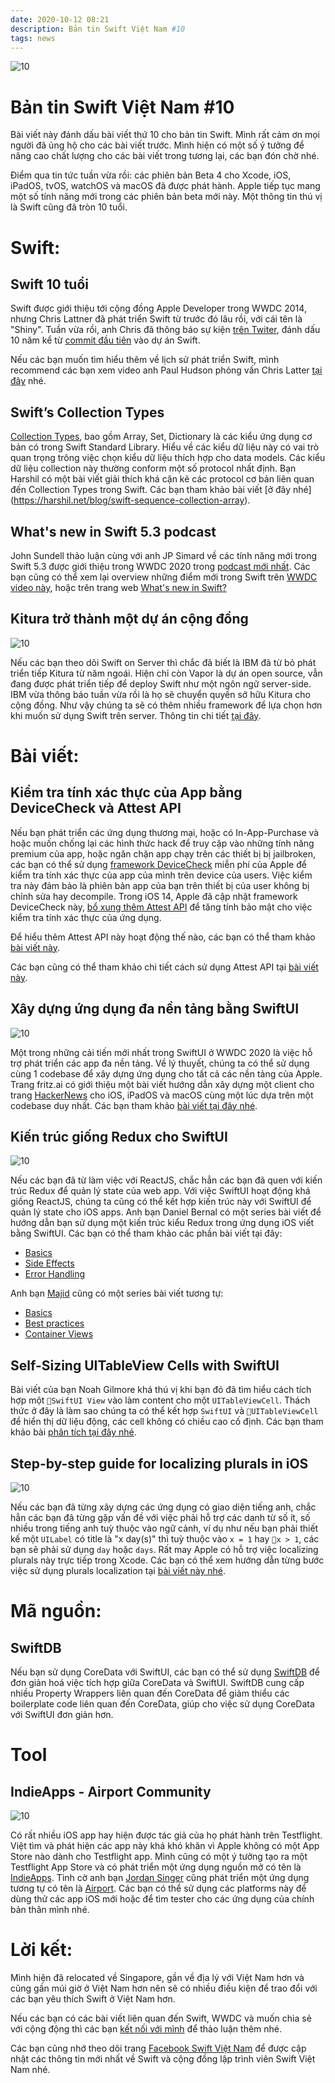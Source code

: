 ```yaml
---
date: 2020-10-12 08:21
description: Bản tin Swift Việt Nam #10
tags: news
---
```


![10](https://raw.githubusercontent.com/SwiftVietnam/SwiftVietnam/master/Output/Images/swiftvietnam/10/swiftvietnam_10.png)

# Bản tin Swift Việt Nam #10

Bài viết này đánh dấu bài viết thứ 10 cho bản tin Swift. Mình rất cảm ơn mọi người đã ủng hộ cho các bài viết trước. Mình hiện có một số ý tưởng để nâng cao chất lượng cho các bài viết trong tương lại, các bạn đón chờ nhé.

Điểm qua tin tức tuần vừa rồi: các phiên bản Beta 4 cho Xcode, iOS, iPadOS, tvOS, watchOS và macOS đã được phát hành. Apple tiếp tục mang một số tính năng mới trong các phiên bản beta mới này. Một thông tin thú vị là Swift cũng đã tròn 10 tuổi. 

# Swift:

## Swift 10 tuổi

Swift được giới thiệu tới cộng đồng Apple Developer trong WWDC 2014, nhưng Chris Lattner đã phát triển Swift từ trước đó lâu rồi, với cái tên là "Shiny". Tuần vừa rồi, anh Chris đã thông báo sự kiện [trên Twiter](https://twitter.com/clattner_llvm/status/1284156940747042817), đánh dấu 10 năm kể từ [commit đầu tiên](https://github.com/apple/swift/commit/18844bc65229786b96b89a9fc7739c0fc897905e) vào dự án Swift.

Nếu các bạn muốn tìm hiểu thêm về lịch sử phát triển Swift, mình recommend các bạn xem video anh Paul Hudson phỏng vấn Chris Latter [tại đây](https://www.youtube.com/watch?v=OAaQhW4ifu0) nhé.

## Swiftʼs Collection Types

[Collection Types](https://docs.swift.org/swift-book/LanguageGuide/CollectionTypes.html), bao gồm Array, Set, Dictionary là các kiểu ứng dụng cơ bản có trong Swift Standard Library. Hiểu về các kiểu dữ liệu này có vai trò quan trọng trông việc chọn kiểu dữ liệu thích hợp cho data models. Các kiểu dữ liệu collection này thường conform một số protocol nhất định. Bạn Harshil có một bài viết giải thích khá cặn kẽ các protocol cơ bản liên quan đến Collection Types trong Swift. Các bạn tham khảo bài viết [ở đây nhé]
(https://harshil.net/blog/swift-sequence-collection-array).

## What's new in Swift 5.3 podcast

John Sundell thảo luận cùng với anh JP Simard về các tính năng mới trong Swift 5.3 được giới thiệu trong WWDC 2020 trong [podcast mới nhất](https://www.swiftbysundell.com/podcast/78/). Các bạn cũng có thể xem lại overview những điểm mới trong Swift trên [WWDC video này](https://developer.apple.com/videos/play/wwdc2020/10170/), hoặc trên trang web [What's new in Swift?](https://www.whatsnewinswift.com/?from=5.2&to=5.3)

## Kitura trở thành một dự án cộng đồng

![10](https://raw.githubusercontent.com/SwiftVietnam/SwiftVietnam/master/Output/Images/swiftvietnam/10/kitura.png)

Nếu các bạn theo dõi Swift on Server thì chắc đã biết là IBM đã từ bỏ phát triển tiếp Kitura từ năm ngoái. Hiện chỉ còn Vapor là dự án open source, vẫn đang được phát triển tiếp để deploy Swift như một ngôn ngữ server-side. IBM vừa thông báo tuần vừa rồi là họ sẽ chuyển quyền sở hữu Kitura cho cộng đồng. Như vậy chúng ta sẽ có thêm nhiều framework để lựa chọn hơn khi muốn sử dụng Swift trên server. Thông tin chi tiết [tại đây](https://forums.swift.org/t/kitura-is-now-a-community-project/39199).

# Bài viết:

## Kiểm tra tính xác thực của App bằng DeviceCheck và Attest API

Nếu bạn phát triển các ứng dụng thương mại, hoặc có In-App-Purchase và hoặc muốn chống lại các hình thức hack để truy cập vào những tính năng premium của app, hoặc ngăn chặn app chạy trên các thiết bị bị jailbroken, các bạn có thể sử dụng [framework DeviceCheck](https://developer.apple.com/documentation/devicecheck) miễn phí của Apple để kiểm tra tính xác thực của app của mình trên device của users. Việc kiểm tra này đảm bảo là phiên bản app của bạn trên thiết bị của user không bị chỉnh sửa hay decompile. Trong iOS 14, Apple đã cập nhật framework DeviceCheck này, [bổ xung thêm Attest API](https://developer.apple.com/news/?id=2sngpulc) để tăng tính bảo mật cho việc kiểm tra tính xác thực của ứng dụng.

Để hiểu thêm Attest API này hoạt động thế nào, các bạn có thể tham khảo [bài viết này](https://macsecurity.net/view/409-apple-is-stepping-up-app-verification-through-new-app-attest-api).

Các bạn cũng có thể tham khảo chi tiết cách sử dụng Attest API tại [bài viết này](https://swiftrocks.com/app-attest-apple-protect-ios-jailbreak).

## Xây dựng ứng dụng đa nền tảng bằng SwiftUI

![10](https://raw.githubusercontent.com/SwiftVietnam/SwiftVietnam/master/Output/Images/swiftvietnam/10/hackernews.png)

Một trong những cải tiến mới nhất trong SwiftUI ở WWDC 2020 là việc hỗ trợ phát triển các app đa nền tảng. Về lý thuyết, chúng ta có thể sử dụng cùng 1 codebase để xây dựng ứng dụng cho tất cả các nền tảng của Apple. Trang fritz.ai có giới thiệu một bài viết hướng dẫn xây dựng một client cho trang [HackerNews](https://news.ycombinator.com/) cho iOS, iPadOS và macOS cùng một lúc dựa trên một codebase duy nhất. Các bạn tham khảo [bài viết tại đây nhé](https://heartbeat.fritz.ai/building-a-multi-platform-app-with-swiftui-5336bce94689).

## Kiến trúc giống Redux cho SwiftUI

![10](https://raw.githubusercontent.com/SwiftVietnam/SwiftVietnam/master/Output/Images/swiftvietnam/10/redux.png)

Nếu các bạn đã từ làm việc với ReactJS, chắc hẳn các bạn đã quen với kiến trúc Redux để quản lý state của web app. Với việc SwiftUI hoạt động khá giống ReactJS, chúng ta cũng có thể kết hợp kiến trúc này với SwiftUI để quản lý state cho iOS apps. Anh bạn Daniel Bernal có một series bài viết để hướng dẫn bạn sử dụng một kiến trúc kiểu Redux trong ứng dụng iOS viết bằng SwiftUI. Các bạn có thể tham khảo các phần bài viết tại đây:
- [Basics](https://danielbernal.co/redux-like-architecture-with-swiftui-basics/)
- [Side Effects](https://danielbernal.co/redux-like-architecture-with-swiftui-middleware)
- [Error Handling](https://danielbernal.co/redux-like-architecture-with-swiftui-error-handling/)

Anh bạn [Majid](https://swiftwithmajid.com/) cũng có một series bài viết tương tự:
- [Basics](https://swiftwithmajid.com/2019/09/18/redux-like-state-container-in-swiftui/)
- [Best practices](https://swiftwithmajid.com/2019/09/25/redux-like-state-container-in-swiftui-part2/)
- [Container Views](https://swiftwithmajid.com/2019/10/02/redux-like-state-container-in-swiftui-part3/)

## Self-Sizing UITableView Cells with SwiftUI

Bài viết của bạn Noah Gilmore khá thú vị khi bạn đó đã tìm hiểu cách tích hợp một `SwiftUI View` vào làm content cho một `UITableViewCell`. Thách thức ở đây là làm sao chúng ta có thể kết hợp `SwiftUI` và `UITableViewCell` để hiển thị dữ liệu động, các cell không có chiều cao cố định. Các bạn tham khảo bài [phân tích tại đây nhé](https://noahgilmore.com/blog/swiftui-self-sizing-cells/).

## Step-by-step guide for localizing plurals in iOS

![10](https://raw.githubusercontent.com/SwiftVietnam/SwiftVietnam/master/Output/Images/swiftvietnam/10/plural.png)

Nếu các bạn đã từng xây dựng các ứng dụng có giao diện tiếng anh, chắc hẳn các bạn đã từng gặp vấn đề với việc phải hỗ trợ các danh từ số ít, số nhiều trong tiếng anh tuỳ thuộc vào ngữ cảnh, ví dụ như nếu bạn phải thiết kế một `UILabel` có title là "x day(s)" thì tuỳ thuộc vào `x = 1` hay `x > 1`, các bạn sẽ phải sử dụng `day` hoặc `days`. Rất may Apple có hỗ trợ việc localizing plurals này trực tiếp trong Xcode. Các bạn có thể xem hướng dẫn từng bước việc sử dụng plurals localization tại [bài viết này nhé](https://www.tanaschita.com/posts/20200801-plurals-localization-in-ios/).  

# Mã nguồn:

## SwiftDB

Nếu bạn sử dụng CoreData với SwiftUI, các bạn có thể sử dụng [SwiftDB](https://github.com/vmanot/SwiftDB) để đơn giản hoá việc tích hợp giữa CoreData và SwiftUI. SwiftDB cung cấp nhiều Property Wrappers liên quan đến CoreData để giảm thiểu các boilerplate code liên quan đến CoreData, giúp cho việc sử dụng CoreData với SwiftUI đơn giản hơn.

# Tool

## IndieApps - Airport Community

![10](https://raw.githubusercontent.com/SwiftVietnam/SwiftVietnam/master/Output/Images/swiftvietnam/10/airport.png)

Có rất nhiều iOS app hay hiện được tác giả của họ phát hành trên Testflight. Việt tìm và phát hiện các app này khá khó khăn vì Apple không có một App Store nào dành cho Testflight app. Mình cũng có một ý tưởng tạo ra một Testflight App Store và có phát triển một ứng dụng nguồn mở có tên là [IndieApps](https://antranapp.github.io/IndieApps/). Tình cờ anh bạn [Jordan Singer](https://twitter.com/jsngr) cũng phát triển một ứng dụng tương tự có tên là [Airport](https://airport.community/). Các bạn có thể sử dụng các platforms này để dùng thử các app iOS mới hoặc để tìm tester cho các ứng dụng của chính bản thân mình nhé. 

# Lời kết:

Mình hiện đã relocated về Singapore, gần về địa lý với Việt Nam hơn và cũng gần múi giờ ở Việt Nam hơn nên sẽ có nhiều điều kiện để trao đổi với các bạn yêu thích Swift ở Việt Nam hơn.

Nếu các bạn có các bài viết liên quan đến Swift, WWDC và muốn chia sẻ với cộng động thì các bạn [kết nối với mình](https://www.facebook.com/tran.binhan) để thảo luận thêm nhé.

Các bạn cũng nhớ theo dõi trang [Facebook Swift Việt Nam](https://www.facebook.com/Swift-Vi%E1%BB%87t-Nam-396835394265318) để được cập nhật các thông tin mới nhất về Swift và cộng đồng lập trình viên Swift Việt Nam nhé.